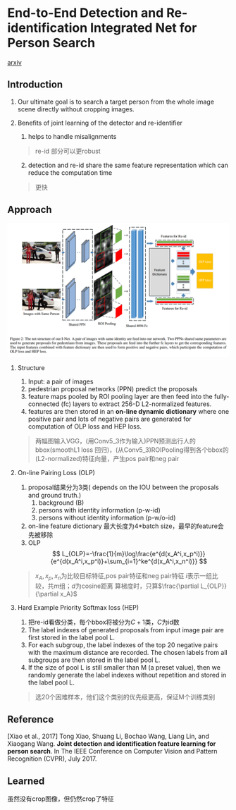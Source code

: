 # End-to-End Detection and Re-identification Integrated Net for Person Search
[arxiv](https://arxiv.org/pdf/1804.00376.pdf)

## Introduction
1. Our ultimate goal is to search a target person from the whole image scene directly without cropping images.
2. Benefits of joint learning of the detector and re-identifier
   1. helps to handle misalignments
   > re-id 部分可以更robust

   2. detection and re-id share the same feature representation which can reduce the computation time
   > 更快

## Approach
![Inet](./.assets/Inet.png)
1. Structure
    1. Input: a pair of images
    2. pedestrian proposal networks (PPN) predict the proposals
    3. feature maps pooled by ROI pooling layer are then feed into the fully-connected (fc) layers to extract 256-D L2-normalized features.
    4. features are then stored in an **on-line dynamic dictionary** where one positive pair and lots of negative pairs are generated for computation of OLP loss and HEP loss.
    > 两幅图输入VGG，(用Conv5_3作为输入)PPN预测出行人的bbox(smoothL1 loss 回归)，(从Conv5_3)ROIPooling得到各个bbox的(L2-normalized)特征向量，产生pos pair和neg pair

2. On-line Pairing Loss (OLP)
    1. proposal结果分为3类( depends on the IOU between the proposals and ground truth.)
       1. background (B)
       2. persons with identity information (p-w-id)
       3. persons without identity information (p-w/o-id)
    2. on-line feature dictionary
       最大长度为4*batch size，最早的feature会先被移除
    3. OLP
    $$ L_{OLP}=-\frac{1}{m}\log\frac{e^{d(x_A^i,x_p^i)}}{e^{d(x_A^i,x_p^i)}+\sum_{i=1}^ke^{d(x_A^i,x_n^i)}} $$
    > $x_A,x_p,x_n$为比较目标特征,pos pair特征和neg pair特征
      $i$表示一组比较，共$m$组；$d$为cosine距离
      算梯度时，只算$\frac{\partial L_{OLP}}{\partial x_A}$

3. Hard Example Priority Softmax loss (HEP)
   1. 把re-id看做分类，每个bbox将被分为$C+1$类，$C$为id数
   2. The label indexes of generated proposals from input image pair are first stored in the label pool L.
   3. For each subgroup, the label indexes of the top 20 negative pairs with the maximum distance are recorded. The chosen labels from all subgroups are then stored in the label pool L.
   4. If the size of pool L is still smaller than M (a preset value), then we randomly generate the label indexes without repetition and stored in the label pool L.
   > 选20个困难样本，他们这个类别的优先级更高，保证M个训练类别

## Reference
[Xiao et al., 2017] Tong Xiao, Shuang Li, Bochao Wang, Liang Lin, and Xiaogang Wang. **Joint detection and identification feature learning for person search**. In The IEEE Conference on Computer Vision and Pattern Recognition (CVPR), July 2017.

## Learned
虽然没有crop图像，但仍然crop了特征
